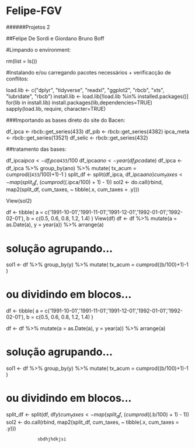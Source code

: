 # Felipe-FGV
######Projetos 2 


##Felipe De Sordi e Giordano Bruno Boff


#Limpando o environment:

rm(list = ls())

#Instalando e/ou carregando pacotes necessários + verificacção de conflitos:

load.lib <- c("dplyr", "tidyverse", "readxl", "ggplot2", "rbcb", "xts", "lubridate", "rbcb")
install.lib <- load.lib[!load.lib %in% installed.packages()]
for(lib in install.lib) install.packages(lib,dependencies=TRUE)
sapply(load.lib, require, character=TRUE)

###Importando as bases direto do site do Bacen:

df_ipca <- rbcb::get_series(433)
df_pib <- rbcb::get_series(4382) 
ipca_meta <- rbcb::get_series(13521)
df_selic <- rbcb::get_series(432)

##tratamento das bases:

df_ipca$ipca <- df_ipca$`433`/100
df_ipca$ano <- year(df_ipca$date)
df_ipca <- df_ipca %>% 
  group_by(ano) %>% 
  mutate(
    tx_acum = cumprod((`433`/100)+1)-1
  )
split_df <- split(df_ipca, df_ipca$ano)
cum_taxes <- map(split_df, ~ (cumprod((.$ipca/100) + 1) - 1))
sol2 <- do.call(rbind,
                map2(split_df, cum_taxes, ~ tibble(.x, cum_taxes = .y)))

View(sol2)


df <- tibble(
  a = c('1991-10-01','1991-11-01','1991-12-01','1992-01-01','1992-02-01'),
  b = c(0.5, 0.6, 0.8, 1.2, 1.4)
)
View(df)
df <- df %>%
  mutate(a = as.Date(a),
         y = year(a)) %>%
  arrange(a)

# solução agrupando...
sol1 <- df %>% 
  group_by(y) %>% 
  mutate(
    tx_acum = cumprod((b/100)+1)-1
  )

# ou dividindo em blocos...


df <- tibble(
  a = c('1991-10-01','1991-11-01','1991-12-01','1992-01-01','1992-02-01'),
  b = c(0.5, 0.6, 0.8, 1.2, 1.4)
)

df <- df %>%
  mutate(a = as.Date(a),
         y = year(a)) %>%
  arrange(a)

# solução agrupando...
sol1 <- df %>% 
  group_by(y) %>% 
  mutate(
    tx_acum = cumprod((b/100)+1)-1
  )

# ou dividindo em blocos...
split_df <- split(df, df$y)
cum_taxes <- map(split_df, ~ (cumprod((.$b/100) + 1) - 1))
sol2 <- do.call(rbind,
                map2(split_df, cum_taxes, ~ tibble(.x, cum_taxes = .y)))
                
                
                
                sbdhjhdkjsi
